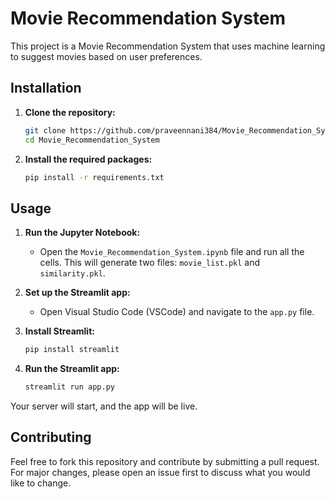 # Movie Recommendation System

This project is a Movie Recommendation System that uses machine learning to suggest movies based on user preferences.

## Installation

1. **Clone the repository:**
   ```bash
   git clone https://github.com/praveennani384/Movie_Recommendation_System.git
   cd Movie_Recommendation_System
   ```

2. **Install the required packages:**
   ```bash
   pip install -r requirements.txt
   ```

## Usage

1. **Run the Jupyter Notebook:**
   - Open the `Movie_Recommendation_System.ipynb` file and run all the cells. This will generate two files: `movie_list.pkl` and `similarity.pkl`.

2. **Set up the Streamlit app:**
   - Open Visual Studio Code (VSCode) and navigate to the `app.py` file.

3. **Install Streamlit:**
   ```bash
   pip install streamlit
   ```

4. **Run the Streamlit app:**
   ```bash
   streamlit run app.py
   ```

Your server will start, and the app will be live.

## Contributing

Feel free to fork this repository and contribute by submitting a pull request. For major changes, please open an issue first to discuss what you would like to change.
